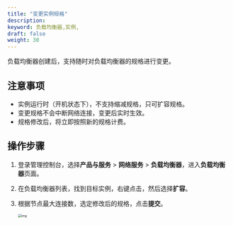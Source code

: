 ```yaml
---
title: "变更实例规格"
description: 
keyword: 负载均衡器,实例,
draft: false
weight: 30
---
```


负载均衡器创建后，支持随时对负载均衡器的规格进行变更。

## 注意事项

- 实例运行时（开机状态下），不支持缩减规格，只可扩容规格。
- 变更规格不会中断网络连接，变更后实时生效。
- 规格修改后，将立即按照新的规格计费。

## 操作步骤

1. 登录管理控制台，选择**产品与服务** > **网络服务** > **负载均衡器**，进入**负载均衡器**页面。

2. 在负载均衡器列表，找到目标实例，右键点击，然后选择**扩容**。

3. 根据节点最大连接数，选定修改后的规格，点击**提交**。

   <img src="../../../_images/lb_expan.png" alt="img" style="zoom:50%;" />

